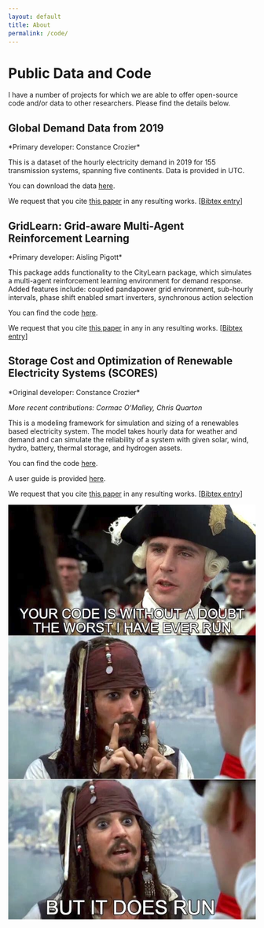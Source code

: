 ```yaml
---
layout: default
title: About
permalink: /code/
---
```


# Public Data and Code
I have a  number of projects for which we are able to offer open-source code and/or data to other researchers. Please find the details below.

<h2>Global Demand Data from 2019</h2>
*Primary developer: Constance Crozier*

This is a dataset of the hourly electricity demand in 2019 for 155 transmission systems, spanning five continents. Data is provided in UTC.

You can download the data <a href="/files/demand2019.csv" download="demand2019">here</a>.

We request that you cite [this paper](/files/Interconnection.pdf) in any resulting works. [[Bibtex entry](/files/interconnection.bib)]
 
<h2>GridLearn: Grid-aware Multi-Agent Reinforcement Learning</h2>
*Primary developer: Aisling Pigott*

This package adds functionality to the CityLearn package, which simulates a multi-agent reinforcement learning environment for demand response. Added features include: coupled pandapower grid environment, sub-hourly intervals, phase shift enabled smart inverters, synchronous action selection

You can find the code [here](https://github.com/apigott/CityLearn/releases/tag/gridlearn-v1.0).

We request that you cite [this paper](/files/gridlearn2022.pdf) in any  in any resulting works.  [[Bibtex entry](/files/gridlearn.bib)]

<h2>Storage Cost and Optimization of Renewable Electricity Systems (SCORES)</h2>
*Original developer: Constance Crozier*

*More recent contributions: Cormac O'Malley, Chris Quarton*

This is a modeling framework for simulation and sizing of a renewables based electricity system. The model takes hourly data for weather and demand and can simulate the reliability of a system with given solar, wind, hydro, battery, thermal storage, and hydrogen assets.

You can find the code [here](https://github.com/constancecrozier/SCORES).

A user guide is provided [here](https://github.com/constancecrozier/SCORES/blob/master/SCORES_User_Guide.pdf).

We request that you cite [this paper](/files/scores2022.pdf) in any resulting works. [[Bibtex entry](/files/scores.bib)]

<img src="/images/meme.JPG" alt="drawing" width="600"/>